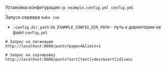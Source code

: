 Установка конфигурации `cp example.config.yml config.yml`

Запуск сервера `make run`

* `-config_dir_path` `GO_EXAMPLE_CONFIG_DIR_PATH` - путь к директории на файл `config.yml`

```
# Запрос на пагинацию
http://localhost:8080/posts?page=4&limit=1

# Запрос на сортировку
http://localhost:8080/posts?sort[text]=desc&sort[id]=asc
```
